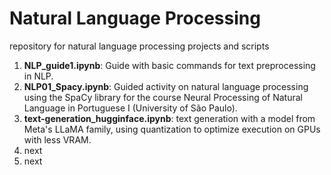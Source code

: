 # Natural Language Processing
repository for natural language processing projects and scripts

1. **NLP_guide1.ipynb**: Guide with basic commands for text preprocessing in NLP.
2. **NLP01_Spacy.ipynb**: Guided activity on natural language processing using the SpaCy library for the course Neural Processing of Natural Language in Portuguese I (University of São Paulo).
3. **text-generation_hugginface.ipynb**: text generation with a model from Meta's LLaMA family, using quantization to optimize execution on GPUs with less VRAM.
4. next
5. next
